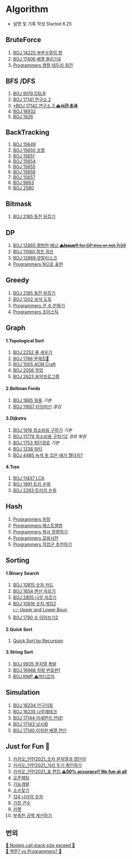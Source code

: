 # Algorithm
* 설명 및 기록 작성 Started 6.25   

## BruteForce    
1.  [BOJ 14225 부분수열의 합](https://github.com/minchjung/Algorithm/wiki/BruteForce)  
2.  [BOJ 17406 배열 돌리기4](https://github.com/minchjung/Algorithm/wiki/BruteForce02)
3.  [Programmers 행렬 테두리 회전](https://github.com/minchjung/Algorithm/blob/main/Programmers_Bruteforce.py)    

## BFS /DFS 
1. [BOJ 9019 DSLR](https://github.com/minchjung/Algorithm/wiki/BFS)  
2. [BOJ 17141 연구소 2](https://github.com/minchjung/Algorithm/wiki/BFS02)  
3. [*BOJ 17142 연구소 3 ~~**⚠️시간 초과**~~ ](https://github.com/minchjung/Algorithm/wiki/BFS03) 
4. [BOJ 16932](https://www.acmicpc.net/problem/16932)  
5. [BOJ 1926](https://github.com/minchjung/Algorithm/blob/main/DS3_611_BFS_cpp/bfs.cpp)  

## BackTracking  
1. [BOJ 15649](https://github.com/minchjung/Algorithm/blob/main/DS3_800BackTracking01/py.py)   
2. [BOJ 15650 조합](https://github.com/minchjung/Algorithm/blob/main/DS3_800BackTracking02/800BackTracking%5BS3%5D15650%20.py)   
3. [BOJ 15651](https://github.com/minchjung/Algorithm/blob/main/DS3_800BackTracking03/800BackTracking%5BS3%5D15651%20.py)  
4. [BOJ 15654](https://github.com/minchjung/Algorithm/blob/main/DS3_800BackTracking05/810BackTracking%5BS3%5D15654.py)  
5. [BOJ 15655](https://github.com/minchjung/Algorithm/blob/main/DS3_800BackTracking06/810BackTracking%5BS3%5D15655Comb.py)  
6. [BOJ 15656](https://github.com/minchjung/Algorithm/blob/main/DS3_800BackTracking07/810BackTracking%5BS3%5D15656-Permutation%20.py)  
7. [BOJ 15657](https://github.com/minchjung/Algorithm/blob/main/DS3_800BackTracking08/810BackTracking%5BS3%5D15657-Redundant-Permutation%20.py)    
8. [BOJ 9663](https://github.com/minchjung/Algorithm/blob/main/DS3_830BackTracking09/830BackTracking%5BG5%5D9663_N-Queen.py)  
10. [BOJ 2580](https://github.com/minchjung/Algorithm/blob/main/830_backTracking10_2580.py)       

## Bitmask 
1. [BOJ 2185 동전 뒤집기](https://github.com/minchjung/Algorithm/wiki/BitMask)   

## DP 
1. [BOJ 12865 평범한 배낭 ~~**⚠️Issue!!** for DP tree or not 7/29~~](https://github.com/minchjung/Algorithm/wiki/DP)    
2. [BOJ 11060 점프 점프](https://github.com/minchjung/Algorithm/wiki/DP02)      
3. [BOJ 12869 뮤탈리스크](https://github.com/minchjung/Algorithm/wiki/DP03)  
4. [Programmers N으로 표현](https://github.com/minchjung/Algorithm/wiki/DP04) 

## Greedy 
1. [BOJ 2185 동전 뒤집기](https://github.com/minchjung/Algorithm/wiki/Greedy)
2. [BOJ 1202 보석 도둑](https://github.com/minchjung/Algorithm/wiki/Greedy02)  
3. [Programmers 큰 수 만들기](https://github.com/minchjung/Algorithm/wiki/Greedy03)  
4. [Programmers 조이스틱](https://github.com/minchjung/Algorithm/wiki/Greedy04)  

## Graph
#### 1.Topological Sort  
1. [BOJ 2252 줄 세우기](https://github.com/minchjung/Algorithm/wiki/Topo1)     
2. [BOJ 1766 문제집🐳](https://github.com/minchjung/Algorithm/wiki/Topo2)  
3. [BOJ 1005 ACM Craft](https://github.com/minchjung/Algorithm/wiki/Topo3)    
4. [BOJ 2056 작업](https://github.com/minchjung/Algorithm/wiki/Topo4)   
5. [BOJ 2623 음악프로그램](https://github.com/minchjung/Algorithm/wiki/Topo5)  
#### 2.Bellman Fords 
1. [BOJ 1865 웜홀](https://github.com/minchjung/Algorithm/wiki/Bellman1)  _기본_         
2. [BOJ 11657 타임머신](https://github.com/minchjung/Algorithm/wiki/Bellman2) _끊김_  
#### 3.Dijkstra
1. [BOJ 1916 최소비용 구하기](https://github.com/minchjung/Algorithm/wiki/Dijkstra1) _기본_       
2. [BOJ 11779 최소비용 구하기2](https://github.com/minchjung/Algorithm/wiki/Dijkstra2)  _경로 복원_      
3. [BOJ 1753 최단경로](https://github.com/minchjung/Algorithm/wiki/Dijkstra3)  _기본_
4. [BOJ 1238 파티](https://github.com/minchjung/Algorithm/blob/main/DS3_931Dijkstra04/931Dijkstra%5BG4%5D1238.py)    
5. [BOJ 4485 녹색 옷 입은 애가 젤다지?](https://github.com/minchjung/Algorithm/blob/main/DS3_931Dijkstra01/main.cpp)      
#### 4.Tree
1. [BOJ 11437 LCA](https://github.com/minchjung/Algorithm/wiki/Tree1)   
2. [BOJ 1991 트리 순회](https://github.com/minchjung/Algorithm/blob/main/traverse_tree_S1_.js)    
3. [BOJ 2263 트리의 순회](https://github.com/minchjung/Algorithm/wiki/Tree03)   

## Hash 
1. [Programmers 위장](https://github.com/minchjung/Algorithm/wiki/Hash)   
2. [Programmers 베스트앨범](https://github.com/minchjung/Algorithm/wiki/Hash02)  
3. [Programmers 복서 정렬하기](https://github.com/minchjung/Algorithm/wiki/Sorting-etc01)  
4. [Programmers 모음사전](https://github.com/minchjung/Algorithm/wiki/Sorting-etc02)  
5. [Programmers 직업군 추천하기](https://github.com/minchjung/Algorithm/wiki/Sorting-etc03)  

## Sorting 
#### 1.Binary Search
1. [BOJ 10815 숫자 카드](https://github.com/minchjung/Algorithm/wiki/BinarySearch)  
2. [BOJ 1654 랜선 자르기](https://github.com/minchjung/Algorithm/wiki/BinarySearch02)  
3. [BOJ 2805 나무 자르기](https://github.com/minchjung/Algorithm/wiki/BinarySearch03)   
4. [BOJ 10816 숫자 게임2](https://github.com/minchjung/Algorithm/wiki/BinarySearch04)  
[👉 Upper and Lower Boun](https://github.com/minchjung/Algorithm/wiki/BinarySearch04)        
5. [BOJ 1790 수 이어쓰기2](https://github.com/minchjung/Algorithm/wiki/BinarySearch05)  
#### 2.Quick Sort  
1. [Quick Sort by Recursion](https://github.com/minchjung/Algorithm/wiki/Quick-Sort)  

#### 3.String Sort 
1. [BOJ 9935 문자열 폭발](https://github.com/minchjung/Algorithm/wiki/String-Sort)    
2. [BOJ 16968 차량 번호판1](https://github.com/minchjung/Algorithm/wiki/String-Sort02)  
3. [BOJ KMP ⚠️어디갔지]()     

## Simulation  
1. [BOJ 16234 인구이동](https://github.com/minchjung/Algorithm/blob/main/16234.py)    
2. [BOJ 16235 나무재테크](https://github.com/minchjung/Algorithm/blob/main/16235.py)  
3. [BOJ 17144 미세먼지 안녕!](https://github.com/minchjung/Algorithm/blob/main/17144.py)  
4. [BOJ 17143 낚시왕](https://github.com/minchjung/Algorithm/blob/main/17143.py)    
5. [BOJ 17140 이차원 배열 연산](https://github.com/minchjung/Algorithm/blob/main/17140.cpp)


## Just for Fun 🐳
1. [카카오_인턴2021_숫자 문자열과 영단어](https://github.com/minchjung/Algorithm/blob/main/Programmers_Kakao2021_Intership_01/py.py)    
2. [카카오_인턴2021_거리 두기 확인하기](https://github.com/minchjung/Algorithm/blob/main/Programmers_Kakao2021_Intership_02/py.py)    
3. [카카오_인턴2021_표 편집 **⚠️50% accuracy!!** **No fun at all**](https://github.com/minchjung/Algorithm/blob/main/Programmers_Kakao2021_Intership_03/py.py)  
4. [오픈채팅](https://github.com/minchjung/Algorithm/blob/main/Programmers_%EC%98%A4%ED%94%88%EC%B1%84%ED%8C%85%EB%B0%A9.py)  
5. [기능개발](https://github.com/minchjung/Algorithm/blob/main/Programmers%EA%B8%B0%EB%8A%A5%EA%B0%9C%EB%B0%9CLv2.py)    
6. [소수찾기](https://github.com/minchjung/Algorithm/blob/main/Programmers%EC%86%8C%EC%88%98%EC%B0%BE%EA%B8%B0Lv2.py)  
7. [124 나라의 숫자](https://github.com/minchjung/Algorithm/blob/main/Programmers_124%EB%82%98%EB%9D%BC.cpp)   
8. [가장 큰수](https://github.com/minchjung/Algorithm/blob/main/prob.py)   
9. [카펫](https://github.com/minchjung/Algorithm/blob/main/Carpet.py)   
10. [부족한 금액 계산하기](https://github.com/minchjung/Algorithm/blob/main/py%20copy.py)    

## 번외 
[🔴 Nodejs call stack size exceed 🔴](https://github.com/minchjung/Algorithm/wiki/Tree03#love_you_gesture-%EC%9E%A0%EA%B9%90%EB%A7%8C)  
[🔴 백준? vs Programmers? 🔴](https://github.com/minchjung/Algorithm/wiki/Tree03#love_you_gesture--%EB%B0%B1%EC%A4%80-vs-programmers)  
